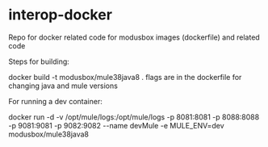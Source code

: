 # interop-docker
Repo for docker related code for modusbox images (dockerfile) and related code

Steps for building:

docker build -t modusbox/mule38java8 .
flags are in the dockerfile for changing java and mule versions

For running a dev container: 

docker run -d -v /opt/mule/logs:/opt/mule/logs -p 8081:8081 -p 8088:8088 -p 9081:9081 -p 9082:9082 --name devMule -e MULE_ENV=dev modusbox/mule38java8
